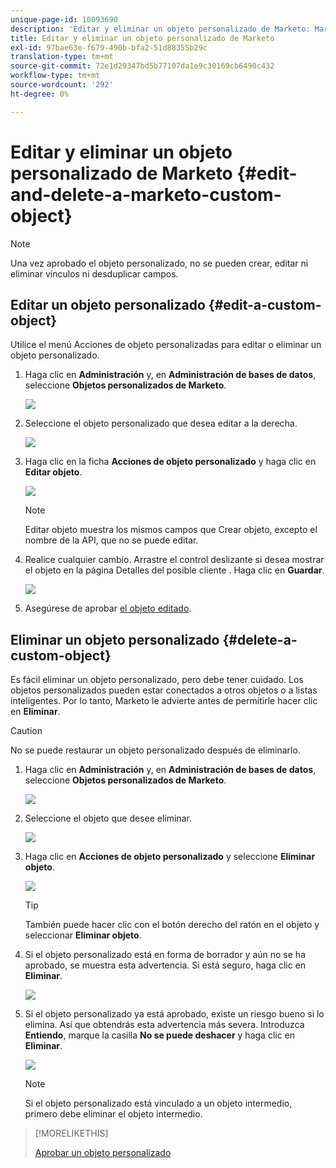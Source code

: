 ```yaml
---
unique-page-id: 10093690
description: 'Editar y eliminar un objeto personalizado de Marketo: Marketo Docs: documentación del producto'
title: Editar y eliminar un objeto personalizado de Marketo
exl-id: 97bae63e-f679-490b-bfa2-51d88355b29c
translation-type: tm+mt
source-git-commit: 72e1d29347bd5b77107da1e9c30169cb6490c432
workflow-type: tm+mt
source-wordcount: '292'
ht-degree: 0%

---
```


# Editar y eliminar un objeto personalizado de Marketo {#edit-and-delete-a-marketo-custom-object}

>[!NOTE]
>
>Una vez aprobado el objeto personalizado, no se pueden crear, editar ni eliminar vínculos ni desduplicar campos.

## Editar un objeto personalizado {#edit-a-custom-object}

Utilice el menú Acciones de objeto personalizadas para editar o eliminar un objeto personalizado.

1. Haga clic en **Administración** y, en **Administración de bases de datos**, seleccione **Objetos personalizados de Marketo**.

   ![](assets/image2016-1-18-13-3a31-3a51.png)

1. Seleccione el objeto personalizado que desea editar a la derecha.

   ![](assets/image2016-1-18-13-3a33-3a11.png)

1. Haga clic en la ficha **Acciones de objeto personalizado** y haga clic en **Editar objeto**.

   ![](assets/image2015-9-23-11-3a37-3a44.png)

   >[!NOTE]
   >
   >Editar objeto muestra los mismos campos que Crear objeto, excepto el nombre de la API, que no se puede editar.

1. Realice cualquier cambio. Arrastre el control deslizante si desea mostrar el objeto en la página Detalles del posible cliente . Haga clic en **Guardar**.

   ![](assets/image2015-9-15-16-3a48-3a39.png)

1. Asegúrese de aprobar [el objeto editado](/help/marketo/product-docs/administration/marketo-custom-objects/approve-a-custom-object.md).

## Eliminar un objeto personalizado {#delete-a-custom-object}

Es fácil eliminar un objeto personalizado, pero debe tener cuidado. Los objetos personalizados pueden estar conectados a otros objetos o a listas inteligentes. Por lo tanto, Marketo le advierte antes de permitirle hacer clic en **Eliminar**.

>[!CAUTION]
>
>No se puede restaurar un objeto personalizado después de eliminarlo.

1. Haga clic en **Administración** y, en **Administración de bases de datos**, seleccione **Objetos personalizados de Marketo**.

   ![](assets/image2016-1-18-13-3a36-3a0.png)

1. Seleccione el objeto que desee eliminar.

   ![](assets/image2015-9-23-16-3a29-3a5.png)

1. Haga clic en **Acciones de objeto personalizado** y seleccione **Eliminar objeto**.

   ![](assets/image2015-9-23-11-3a39-3a5.png)

   >[!TIP]
   >
   >También puede hacer clic con el botón derecho del ratón en el objeto y seleccionar **Eliminar objeto**.

1. Si el objeto personalizado está en forma de borrador y aún no se ha aprobado, se muestra esta advertencia. Si está seguro, haga clic en **Eliminar**.

   ![](assets/image2015-9-23-16-3a31-3a2.png)

1. Si el objeto personalizado ya está aprobado, existe un riesgo bueno si lo elimina. Así que obtendrás esta advertencia más severa. Introduzca **Entiendo**, marque la casilla **No se puede deshacer** y haga clic en **Eliminar**.

   ![](assets/image2016-1-15-9-3a49-3a38.png)

   >[!NOTE]
   >
   >Si el objeto personalizado está vinculado a un objeto intermedio, primero debe eliminar el objeto intermedio.

>[!MORELIKETHIS]
>
>[Aprobar un objeto personalizado](/help/marketo/product-docs/administration/marketo-custom-objects/approve-a-custom-object.md)
